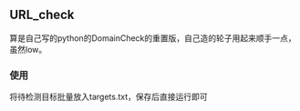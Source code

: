 ## URL_check  
算是自己写的python的DomainCheck的重置版，自己造的轮子用起来顺手一点，虽然low。  
### 使用
将待检测目标批量放入targets.txt，保存后直接运行即可
